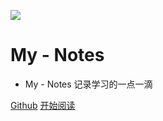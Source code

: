 ![](assets/favicon.ico)

# My - Notes

- My - Notes 记录学习的一点一滴

[Github](<https://github.com/lyh2048>)
[开始阅读](README.md)

